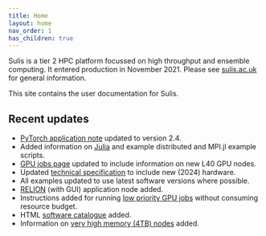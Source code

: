 ```yaml
---
title: Home
layout: home
nav_order: 1
has_children: true
---
```


<p>Sulis is a tier 2 HPC platform focussed on high throughput and ensemble computing. It entered production in November 2021. Please see <a href="https://sulis.ac.uk/">sulis.ac.uk</a> for general information.</p>

<p>This site contains the user documentation for Sulis.</p>

## Recent updates

* [PyTorch application note](appnotes/pytorch.markdown) updated to version 2.4. 
* Added information on [Julia](gettingstarted/software/julia.markdown) and example distributed and MPI.jl example scripts. 
* [GPU jobs page](gettingstarted/batchq/gpu.markdown) updated to include information on new L40 GPU nodes. 
* Updated [technical specification](techspecs.markdown) to include new (2024) hardware. 
* All examples updated to use latest software versions where possible.
* [RELION](appnotes/RELION.markdown) (with GUI) application node added.
* Instructions added for running [low priority GPU jobs](gettingstarted/batchq/gpulowpri.markdown) without consuming resource budget.
* HTML [software catalogue](software.markdown) added. 
* Information on [very high memory (4TB) nodes](gettingstarted/batchq/highmem.markdown) added. 

<!--
<h3>Contents</h3>

<ul>

<li><a href="https://sulis-hpc.github.io/gettingstarted/">Getting Started</a>
<ul>
<li><a href="https://sulis-hpc.github.io/gettingstarted/getaccount.html">Creating an account</a></li>
<li><a href="https://sulis-hpc.github.io/gettingstarted/connecting/">Connecting to Sulis</a></li>
<li><a href="https://sulis-hpc.github.io/gettingstarted/storage.html">Storage</a></li>
<li><a href="https://sulis-hpc.github.io/gettingstarted/software/">Software</a></li>
<li><a href="https://sulis-hpc.github.io/gettingstarted/batchq/">Job submission</a></li>
</ul>
</li>
<li><a href="https://sulis-hpc.github.io/software/">Software Catalogue</a></li>
<li><a href="https://sulis-hpc.github.io/advanced/">Advanced Topics</a></li>
<li><a href="https://sulis-hpc.github.io/appnotes/">Application Notes</a></li>
<li><a href="https://sulis-hpc.github.io/techspecs/">Technical Specifications</a></li>
<li><a href="https://sulis-hpc.github.io/status/">Status</a></li>
<li><a href="https://sulis-hpc.github.io/policies/">Policies</a></li>
<li><a href="https://sulis-hpc.github.io/support/">Support</a></li>

</ul>

-->



